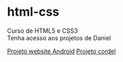 # html-css
 Curso de HTML5 e CSS3 <br>
 Tenha acesso aos projetos de Daniel <br>

<a href="https://braz9876581.github.io/html-css/ex021/" target="_blank" >Projeto website Android</a>
<a href="https://braz9876581.github.io/html-css/ex023/" target="_blank" >Projeto cordel</a>
